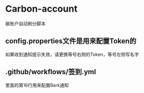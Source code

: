 # Carbon-account
碳账户自动刷分脚本

## config.properties文件是用来配置Token的

如果收到通知提示失效，请更换等号右侧的Token，等号左侧写名字

## .github/workflows/签到.yml

里面的第16行用来配置Bark通知
